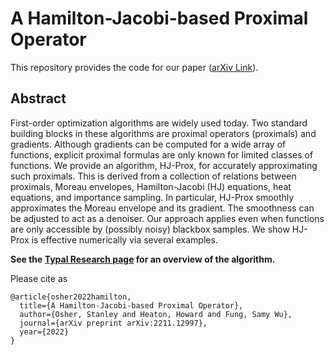 # A Hamilton-Jacobi-based Proximal Operator 

This repository provides the code for our paper ([arXiv Link](https://arxiv.org/abs/2211.12997)).

## Abstract

First-order optimization algorithms are widely used today. Two standard building blocks in these algorithms are proximal operators (proximals) and gradients. Although gradients can be computed for a wide array of functions, explicit proximal formulas are only known for limited classes of functions. We provide an algorithm, HJ-Prox, for accurately approximating such proximals. This is derived from a collection of relations between proximals, Moreau envelopes, Hamilton-Jacobi (HJ) equations, heat equations, and importance sampling. In particular, HJ-Prox smoothly approximates the Moreau envelope and its gradient. The smoothness can be adjusted to act as a denoiser. Our approach applies even when functions are only accessible by (possibly noisy) blackbox samples. We show HJ-Prox is effective numerically via several examples.

**See the [Typal Research page](https://research.typal.llc/zeroth-order-methods/hj-prox) for an overview of the algorithm.**

Please cite as
    
    @article{osher2022hamilton,
      title={A Hamilton-Jacobi-based Proximal Operator},
      author={Osher, Stanley and Heaton, Howard and Fung, Samy Wu},
      journal={arXiv preprint arXiv:2211.12997},
      year={2022}
    }
